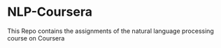 # NLP-Coursera
This Repo contains the assignments of the natural language processing course on Coursera

